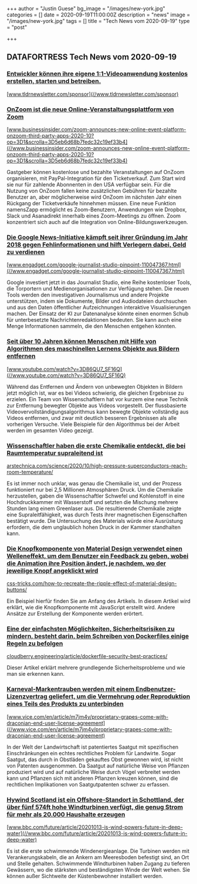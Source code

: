 +++
author = "Justin Guese"
bg_image = "/images/new-york.jpg"
categories = []
date = 2020-09-19T11:00:00Z
description = "news"
image = "/images/new-york.jpg"
tags = []
title = "Tech News vom 2020-09-19"
type = "post"

+++

        
## DATAFORTRESS Tech News vom 2020-09-19



### [Entwickler können ihre eigene 1:1-Videoanwendung kostenlos erstellen, starten und betreiben.](//www.tldrnewsletter.com/sponsor)


[www.tldrnewsletter.com/sponsor](//www.tldrnewsletter.com/sponsor)





### [OnZoom ist die neue Online-Veranstaltungsplattform von Zoom](//www.businessinsider.com/zoom-announces-new-online-event-platform-onzoom-third-party-apps-2020-10?op=3D1&scrolla=3D5eb6d68b7fedc32c19ef33b4)


[www.businessinsider.com/zoom-announces-new-online-event-platform-onzoom-third-party-apps-2020-10?op=3D1&scrolla=3D5eb6d68b7fedc32c19ef33b4](//www.businessinsider.com/zoom-announces-new-online-event-platform-onzoom-third-party-apps-2020-10?op=3D1&scrolla=3D5eb6d68b7fedc32c19ef33b4)


Gastgeber können kostenlose und bezahlte Veranstaltungen auf OnZoom organisieren, mit PayPal-Integration für den Ticketverkauf. Zum Start wird sie nur für zahlende Abonnenten in den USA verfügbar sein. Für die Nutzung von OnZoom fallen keine zusätzlichen Gebühren für bezahlte Benutzer an, aber möglicherweise wird OnZoom im nächsten Jahr einen Rückgang der Ticketverkäufe hinnehmen müssen. Eine neue Funktion namensZapp ermöglicht es Zoom-Benutzern, Anwendungen wie Dropbox, Slack und Asanadirekt innerhalb eines Zoom-Meetings zu öffnen. Zoom konzentriert sich auch auf die Integration von Online-Bildungswerkzeugen.


### [Die Google News-Initiative kämpft seit ihrer Gründung im Jahr 2018 gegen Fehlinformationen und hilft Verlegern dabei, Geld zu verdienen](//www.engadget.com/google-journalist-studio-pinpoint-110047367.html)


[www.engadget.com/google-journalist-studio-pinpoint-110047367.html](//www.engadget.com/google-journalist-studio-pinpoint-110047367.html)


Google investiert jetzt in das Journalist Studio, eine Reihe kostenloser Tools, die Torportern und Medienorganisationen zur Verfügung stehen. Die neuen Tools werden den investigativen Journalismus und andere Projekte unterstützen, indem sie Dokumente, Bilder und Audiodateien durchsuchen und aus den Daten öffentlicher Aufzeichnungen interaktive Visualisierungen machen. Der Einsatz der KI zur Datenanalyse könnte einen enormen Schub für unterbesetzte Nachrichtenredaktionen bedeuten. Sie kann auch eine Menge Informationen sammeln, die den Menschen entgehen könnten.


### [Seit über 10 Jahren können Menschen mit Hilfe von Algorithmen des maschinellen Lernens Objekte aus Bildern entfernen](//www.youtube.com/watch?v=3D86QU7_SF16Q)


[www.youtube.com/watch?v=3D86QU7_SF16Q](//www.youtube.com/watch?v=3D86QU7_SF16Q)


Während das Entfernen und Ändern von unbewegten Objekten in Bildern jetzt möglich ist, war es bei Videos schwierig, die gleichen Ergebnisse zu erzielen. Ein Team von Wissenschaftlern hat vor kurzem eine neue Technik zur Entfernung bewegter Objekte aus Videos vorgestellt. Der flussbasierte Videovervollständigungsalgorithmus kann bewegte Objekte vollständig aus Videos entfernen, und zwar mit deutlich besseren Ergebnissen als alle vorherigen Versuche. Viele Beispiele für den Algorithmus bei der Arbeit werden im gesamten Video gezeigt.


### [Wissenschaftler haben die erste Chemikalie entdeckt, die bei Raumtemperatur supraleitend ist](//arstechnica.com/science/2020/10/high-pressure-superconductors-reach-room-temperature/)


[arstechnica.com/science/2020/10/high-pressure-superconductors-reach-room-temperature/](//arstechnica.com/science/2020/10/high-pressure-superconductors-reach-room-temperature/)


Es ist immer noch unklar, was genau die Chemikalie ist, und der Prozess funktioniert nur bei 2,5 Millionen Atmosphären Druck. Um die Chemikalie herzustellen, gaben die Wissenschaftler Schwefel und Kohlenstoff in eine Hochdruckkammer mit Wasserstoff und setzten die Mischung mehrere Stunden lang einem Greenlaser aus. Die resultierende Chemikalie zeigte eine Supraleitfähigkeit, was durch Tests ihrer magnetischen Eigenschaften bestätigt wurde. Die Untersuchung des Materials würde eine Ausrüstung erfordern, die dem unglaublich hohen Druck in der Kammer standhalten kann.


### [Die Knopfkomponente von Material Design verwendet einen Welleneffekt, um dem Benutzer ein Feedback zu geben, wobei die Animation ihre Position ändert, je nachdem, wo der jeweilige Knopf angeklickt wird](//css-tricks.com/how-to-recreate-the-ripple-effect-of-material-design-buttons/)


[css-tricks.com/how-to-recreate-the-ripple-effect-of-material-design-buttons/](//css-tricks.com/how-to-recreate-the-ripple-effect-of-material-design-buttons/)


Ein Beispiel hierfür finden Sie am Anfang des Artikels. In diesem Artikel wird erklärt, wie die Knopfkomponente mit JavaScript erstellt wird. Andere Ansätze zur Erstellung der Komponente werden erörtert.


### [Eine der einfachsten Möglichkeiten, Sicherheitsrisiken zu mindern, besteht darin, beim Schreiben von Dockerfiles einige Regeln zu befolgen](//cloudberry.engineering/article/dockerfile-security-best-practices/)


[cloudberry.engineering/article/dockerfile-security-best-practices/](//cloudberry.engineering/article/dockerfile-security-best-practices/)


Dieser Artikel erklärt mehrere grundlegende Sicherheitsprobleme und wie man sie erkennen kann.


### [Karneval-Markentrauben werden mit einem Endbenutzer-Lizenzvertrag geliefert, um die Vermehrung oder Reproduktion eines Teils des Produkts zu unterbinden](//www.vice.com/en/article/m7jm4y/proprietary-grapes-come-with-draconian-end-user-license-agreement)


[www.vice.com/en/article/m7jm4y/proprietary-grapes-come-with-draconian-end-user-license-agreement](//www.vice.com/en/article/m7jm4y/proprietary-grapes-come-with-draconian-end-user-license-agreement)


In der Welt der Landwirtschaft ist patentiertes Saatgut mit spezifischen Einschränkungen ein echtes rechtliches Problem für Landwirte. Sogar Saatgut, das durch in Obstläden gekauftes Obst gewonnen wird, ist nicht von Patenten ausgenommen. Da Saatgut auf natürliche Weise von Pflanzen produziert wird und auf natürliche Weise durch Vögel verbreitet werden kann und Pflanzen sich mit anderen Pflanzen kreuzen können, sind die rechtlichen Implikationen von Saatgutpatenten schwer zu erfassen.


### [Hywind Scotland ist ein Offshore-Standort in Schottland, der über fünf 574ft hohe Windturbinen verfügt, die genug Strom für mehr als 20.000 Haushalte erzeugen](//www.bbc.com/future/article/20201013-is-wind-powers-future-in-deep-water)


[www.bbc.com/future/article/20201013-is-wind-powers-future-in-deep-water](//www.bbc.com/future/article/20201013-is-wind-powers-future-in-deep-water)


Es ist die erste schwimmende Windenergieanlage. Die Turbinen werden mit Verankerungskabeln, die an Ankern am Meeresboden befestigt sind, an Ort und Stelle gehalten. Schwimmende Windturbinen haben Zugang zu tieferen Gewässern, wo die stärksten und beständigsten Winde der Welt wehen. Sie können außer Sichtweite der Küstenbewohner installiert werden.